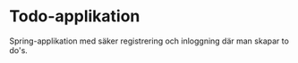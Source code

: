 # Todo-applikation
Spring-applikation med säker registrering och inloggning där man skapar to do's. 
